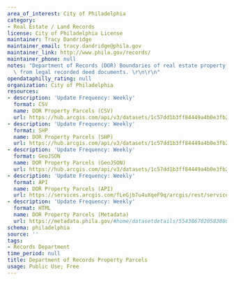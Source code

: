 ```yaml
---
area_of_interest: City of Philadelphia
category:
- Real Estate / Land Records
license: City of Philadelphia License
maintainer: Tracy Dandridge
maintainer_email: tracy.dandridge@phila.gov
maintainer_link: http://www.phila.gov/records/
maintainer_phone: null
notes: "Department of Records (DOR) Boundaries of real estate property parcels derived\
  \ from legal recorded deed documents. \r\n\r\n"
opendataphilly_rating: null
organization: City of Philadelphia
resources:
- description: 'Update Frequency: Weekly'
  format: CSV
  name: DOR Property Parcels (CSV)
  url: https://hub.arcgis.com/api/v3/datasets/1c57dd1b3ff84449a4b0e3fb29d3cafd_0/downloads/data?format=csv&spatialRefId=3857&where=1%3D1
- description: 'Update Frequency: Weekly'
  format: SHP
  name: DOR Property Parcels (SHP)
  url: https://hub.arcgis.com/api/v3/datasets/1c57dd1b3ff84449a4b0e3fb29d3cafd_0/downloads/data?format=shp&spatialRefId=3857&where=1%3D1
- description: 'Update Frequency: Weekly'
  format: GeoJSON
  name: DOR Property Parcels (GeoJSON)
  url: https://hub.arcgis.com/api/v3/datasets/1c57dd1b3ff84449a4b0e3fb29d3cafd_0/downloads/data?format=geojson&spatialRefId=4326&where=1%3D1
- description: 'Update Frequency: Weekly'
  format: API
  name: DOR Property Parcels (API)
  url: https://services.arcgis.com/fLeGjb7u4uXqeF9q/arcgis/rest/services/DOR_Parcel/FeatureServer/0/query?outFields=*&where=1%3D1
- description: 'Update Frequency: Weekly'
  format: HTML
  name: DOR Property Parcels (Metadata)
  url: https://metadata.phila.gov/#home/datasetdetails/5543867020583086178c4f2a/representationdetails/55438aba9b989a05172d0d61/
schema: philadelphia
source: ''
tags:
- Records Department
time_period: null
title: Department of Records Property Parcels
usage: Public Use; Free
---
```


